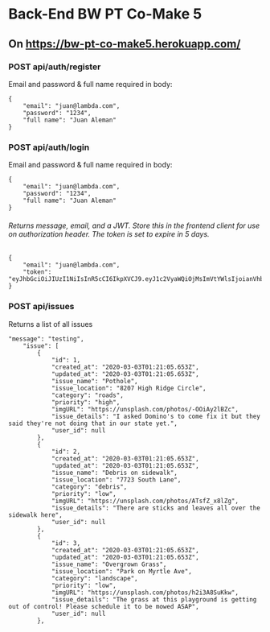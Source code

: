 # Back-End BW PT Co-Make 5 

## On https://bw-pt-co-make5.herokuapp.com/


### POST api/auth/register

Email and password & full name required in body:

```
{
	"email": "juan@lambda.com",
	"password": "1234",
	"full name": "Juan Aleman"
}
```
### POST api/auth/login

Email and password & full name required in body:

```
{
	"email": "juan@lambda.com",
	"password": "1234",
	"full name": "Juan Aleman"
}
```

###### *Returns message, email, and a JWT. Store this in the frontend client for use on authorization header. The token is set to expire in 5 days.*

```
{
    "email": "juan@lambda.com",
    "token": "eyJhbGciOiJIUzI1NiIsInR5cCI6IkpXVCJ9.eyJ1c2VyaWQiOjMsImVtYWlsIjoianVhbkBsYW1iZGEuY29tIiwiaWF0IjoxNTgzMjA3NDIwLCJleHAiOjE1ODM2Mzk0MjB9.XSJG7PS1udtlYg9GSHRA1jiZVI6q3h4QZV86t7vILH0"
}
```


### POST api/issues

Returns a list of all issues

```
"message": "testing",
    "issue": [
        {
            "id": 1,
            "created_at": "2020-03-03T01:21:05.653Z",
            "updated_at": "2020-03-03T01:21:05.653Z",
            "issue_name": "Pothole",
            "issue_location": "8207 High Ridge Circle",
            "category": "roads",
            "priority": "high",
            "imgURL": "https://unsplash.com/photos/-OOiAy2lBZc",
            "issue_details": "I asked Domino's to come fix it but they said they're not doing that in our state yet.",
            "user_id": null
        },
        {
            "id": 2,
            "created_at": "2020-03-03T01:21:05.653Z",
            "updated_at": "2020-03-03T01:21:05.653Z",
            "issue_name": "Debris on sidewalk",
            "issue_location": "7723 South Lane",
            "category": "debris",
            "priority": "low",
            "imgURL": "https://unsplash.com/photos/ATsfZ_x8lZg",
            "issue_details": "There are sticks and leaves all over the sidewalk here",
            "user_id": null
        },
        {
            "id": 3,
            "created_at": "2020-03-03T01:21:05.653Z",
            "updated_at": "2020-03-03T01:21:05.653Z",
            "issue_name": "Overgrown Grass",
            "issue_location": "Park on Myrtle Ave",
            "category": "landscape",
            "priority": "low",
            "imgURL": "https://unsplash.com/photos/h2i3A8SuKkw",
            "issue_details": "The grass at this playground is getting out of control! Please schedule it to be mowed ASAP",
            "user_id": null
        },

```






